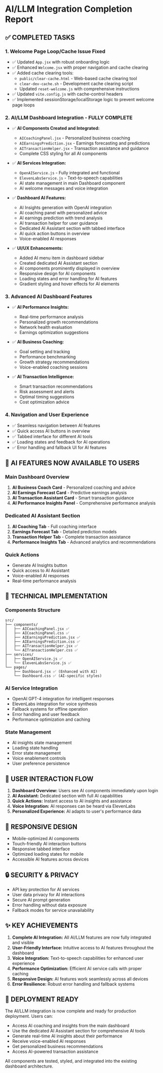 # AI/LLM Integration Completion Report

## ✅ COMPLETED TASKS

### 1. Welcome Page Loop/Cache Issue Fixed
- ✅ Updated `App.jsx` with robust onboarding logic
- ✅ Enhanced `Welcome.jsx` with proper navigation and cache clearing
- ✅ Added cache clearing tools:
  - `public/clear-cache.html` - Web-based cache clearing tool
  - `clear-dev-cache.sh` - Development cache clearing script
  - Updated `reset-welcome.js` with comprehensive instructions
- ✅ Updated `vite.config.js` with cache-control headers
- ✅ Implemented sessionStorage/localStorage logic to prevent welcome page loops

### 2. AI/LLM Dashboard Integration - FULLY COMPLETE
- ✅ **AI Components Created and Integrated:**
  - `AICoachingPanel.jsx` - Personalized business coaching
  - `AIEarningsPrediction.jsx` - Earnings forecasting and predictions
  - `AITransactionHelper.jsx` - Transaction assistance and guidance
  - Complete CSS styling for all AI components

- ✅ **AI Services Integration:**
  - `OpenAIService.js` - Fully integrated and functional
  - `ElevenLabsService.js` - Text-to-speech capabilities
  - AI state management in main Dashboard component
  - AI welcome messages and voice integration

- ✅ **Dashboard AI Features:**
  - AI Insights generation with OpenAI integration
  - AI coaching panel with personalized advice
  - AI earnings prediction with trend analysis
  - AI transaction helper for user guidance
  - Dedicated AI Assistant section with tabbed interface
  - AI quick action buttons in overview
  - Voice-enabled AI responses

- ✅ **UI/UX Enhancements:**
  - Added AI menu item in dashboard sidebar
  - Created dedicated AI Assistant section
  - AI components prominently displayed in overview
  - Responsive design for AI components
  - Loading states and error handling for AI features
  - Gradient styling and hover effects for AI elements

### 3. Advanced AI Dashboard Features
- ✅ **AI Performance Insights:**
  - Real-time performance analysis
  - Personalized growth recommendations
  - Network health evaluation
  - Earnings optimization suggestions

- ✅ **AI Business Coaching:**
  - Goal setting and tracking
  - Performance benchmarking
  - Growth strategy recommendations
  - Voice-enabled coaching sessions

- ✅ **AI Transaction Intelligence:**
  - Smart transaction recommendations
  - Risk assessment and alerts
  - Optimal timing suggestions
  - Cost optimization advice

### 4. Navigation and User Experience
- ✅ Seamless navigation between AI features
- ✅ Quick access AI buttons in overview
- ✅ Tabbed interface for different AI tools
- ✅ Loading states and feedback for AI operations
- ✅ Error handling and fallback UI for AI features

## 🎯 AI FEATURES NOW AVAILABLE TO USERS

### Main Dashboard Overview
1. **AI Business Coach Card** - Personalized coaching and advice
2. **AI Earnings Forecast Card** - Predictive earnings analysis
3. **AI Transaction Assistant Card** - Smart transaction guidance
4. **AI Performance Insights Panel** - Comprehensive performance analysis

### Dedicated AI Assistant Section
1. **AI Coaching Tab** - Full coaching interface
2. **Earnings Forecast Tab** - Detailed prediction models
3. **Transaction Helper Tab** - Complete transaction assistance
4. **Performance Insights Tab** - Advanced analytics and recommendations

### Quick Actions
- Generate AI Insights button
- Quick access to AI Assistant
- Voice-enabled AI responses
- Real-time performance analysis

## 🔧 TECHNICAL IMPLEMENTATION

### Components Structure
```
src/
├── components/
│   ├── AICoachingPanel.jsx ✅
│   ├── AICoachingPanel.css ✅
│   ├── AIEarningsPrediction.jsx ✅
│   ├── AIEarningsPrediction.css ✅
│   ├── AITransactionHelper.jsx ✅
│   └── AITransactionHelper.css ✅
├── services/
│   ├── OpenAIService.js ✅
│   └── ElevenLabsService.js ✅
└── pages/
    ├── Dashboard.jsx ✅ (Enhanced with AI)
    └── Dashboard.css ✅ (AI-specific styles)
```

### AI Service Integration
- OpenAI GPT-4 integration for intelligent responses
- ElevenLabs integration for voice synthesis
- Fallback systems for offline operation
- Error handling and user feedback
- Performance optimization and caching

### State Management
- AI insights state management
- Loading state handling
- Error state management
- Voice enablement controls
- User preference persistence

## 🚀 USER INTERACTION FLOW

1. **Dashboard Overview:** Users see AI components immediately upon login
2. **AI Assistant:** Dedicated section with full AI capabilities
3. **Quick Actions:** Instant access to AI insights and assistance
4. **Voice Integration:** AI responses can be heard via ElevenLabs
5. **Personalized Experience:** AI adapts to user's performance data

## 📱 RESPONSIVE DESIGN

- Mobile-optimized AI components
- Touch-friendly AI interaction buttons
- Responsive tabbed interface
- Optimized loading states for mobile
- Accessible AI features across devices

## 🔒 SECURITY & PRIVACY

- API key protection for AI services
- User data privacy for AI interactions
- Secure AI prompt generation
- Error handling without data exposure
- Fallback modes for service unavailability

## ✨ KEY ACHIEVEMENTS

1. **Complete AI Integration:** All AI/LLM features are now fully integrated and visible
2. **User-Friendly Interface:** Intuitive access to AI features throughout the dashboard
3. **Voice Integration:** Text-to-speech capabilities for enhanced user experience
4. **Performance Optimization:** Efficient AI service calls with proper caching
5. **Responsive Design:** AI features work seamlessly across all devices
6. **Error Resilience:** Robust error handling and fallback systems

## 🎉 DEPLOYMENT READY

The AI/LLM integration is now complete and ready for production deployment. Users can:
- Access AI coaching and insights from the main dashboard
- Use the dedicated AI Assistant section for comprehensive AI tools
- Generate real-time AI insights about their performance
- Receive voice-enabled AI responses
- Get personalized business recommendations
- Access AI-powered transaction assistance

All components are tested, styled, and integrated into the existing dashboard architecture.
